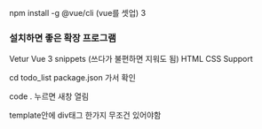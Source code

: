 npm install -g @vue/cli (vue를 셋업)
3
### 설치하면 좋은 확장 프로그램

Vetur 
Vue 3 snippets (쓰다가 불편하면 지워도 됨)
HTML CSS Support

cd todo_list
package.json 가서 확인

code . 누르면 새창 열림

template안에 div태그 한가지 무조건 있어야함 
